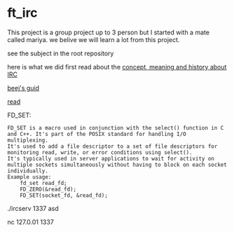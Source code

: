 # ft_irc

This project is a group project up to 3 person but I started with a mate called mariya. we belive we will learn a lot from this project.

see the subject in the root repository

here is what we did 
first read about the [concept, meaning and history about IRC](https://en.wikipedia.org/wiki/IRC)

[beej's guid](https://beej.us/guide/bgnet/pdf/bgnet_usl_c_1.pdf)

[read](https://doc.lagout.org/programmation/unix/Unix%20Network%20Programming%20Volume%201.pdf)


FD_SET:

    FD_SET is a macro used in conjunction with the select() function in C and C++. It's part of the POSIX standard for handling I/O multiplexing.
    It's used to add a file descriptor to a set of file descriptors for monitoring read, write, or error conditions using select().
    It's typically used in server applications to wait for activity on multiple sockets simultaneously without having to block on each socket individually.
    Example usage:
		fd_set read_fd;
		FD_ZERO(&read_fd);
		FD_SET(socket_fd, &read_fd);


./ircserv 1337 asd

nc 127.0.01 1337

